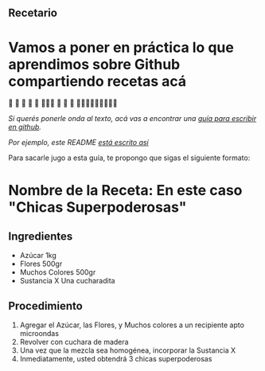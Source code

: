 ## Recetario 
# Vamos a poner en práctica lo que aprendimos sobre Github compartiendo recetas acá
:pizza: :hamburger: :fries: :poultry_leg: :meat_on_bone: :spaghetti::curry::sushi: :ramen: :doughnut:
:cake: :cookie::chocolate_bar::candy::apple::green_apple::tangerine::lemon::cherries::banana:

*Si querés ponerle onda al texto, acá vas a encontrar una [guía para escribir en github](https://help.github.com/es/github/writing-on-github).*

*Por ejemplo, este README [está escrito así](https://raw.githubusercontent.com/micuherrera/Recetario/master/README.md)*

Para sacarle jugo a esta guía, te propongo que sigas el siguiente formato: 
# Nombre de la Receta: En este caso "Chicas Superpoderosas"
## Ingredientes
- Azúcar 1kg
- Flores 500gr
- Muchos Colores 500gr
- Sustancia X Una cucharadita

## Procedimiento
1. Agregar el Azúcar, las Flores, y Muchos colores a un recipiente apto microondas
2. Revolver con cuchara de madera
3. Una vez que la mezcla sea homogénea, incorporar la Sustancia X
4. Inmediatamente, usted obtendrá 3 chicas superpoderosas


